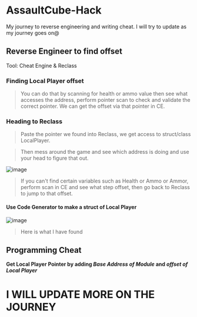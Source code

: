 # AssaultCube-Hack
My journey to reverse engineering and writing cheat. I will try to update as my journey goes on@

## Reverse Engineer to find offset
Tool: Cheat Engine & Reclass

### Finding Local Player offset

> You can do that by scanning for health or ammo value then see what accesses the address, perform pointer scan to check and validate the correct pointer.
We can get the offset via that pointer in CE.

### Heading to Reclass

> Paste the pointer we found into Reclass, we get access to struct/class LocalPlayer.

> Then mess around the game and see which address is doing and use your head to figure that out.

![image](https://github.com/nmkha16/AssaultCube-Hack/assets/91834063/bc2f2d62-a03a-4dcb-97c6-567b4f64fc24)

> If you can't find certain variables such as Health or Ammo or Ammor, perform scan in CE and see what step offset, then go back to Reclass to jump to that offset.

#### Use Code Generator to make a struct of Local Player

![image](https://github.com/nmkha16/AssaultCube-Hack/assets/91834063/4838e9ab-8676-4dda-8a5e-43536fca0c78)

> Here is what I have found

## Programming Cheat

**Get Local Player Pointer by adding _Base Address of Module_ and _offset of Local Player_**

# **I WILL UPDATE MORE ON THE JOURNEY**
